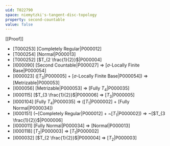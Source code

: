 ```yaml
---
uid: T022790
space: niemytzki's-tangent-disc-topology
property: second-countable
value: false
---
```

[[Proof]]

* [T000253] [Completely Regular|P000012]
* [T000254] [Normal|P000013]
* [T000252] [$T_{2 \frac{1}{2}}$|P000004]
* [I000090] [Second Countable|P000027] => [$\sigma$-Locally Finite Base|P000054]
* [I000023] ([$T_3$|P000005] + [$\sigma$-Locally Finite Base|P000054]) => [Metrizable|P000053]
* [I000056] [Metrizable|P000053] => [Fully $T_4$|P000035]
* [I000115] [$T_{3 \frac{1}{2}}$|P000006] => [$T_3$|P000005]
* [I000104] [Fully $T_4$|P000035] => ([$T_1$|P000002] + [Fully Normal|P000034])
* [I000151] (~[Completely Regular|P000012] + ~[$T_1$|P000002]) => ~[$T_{3 \frac{1}{2}}$|P000006]
* [I000011] [Fully Normal|P000034] => [Normal|P000013]
* [I000118] [$T_2$|P000003] => [$T_1$|P000002]
* [I000032] [$T_{2 \frac{1}{2}}$|P000004] => [$T_2$|P000003]

